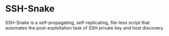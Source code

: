# SSH-Snake
SSH-Snake is a self-propagating, self-replicating, file-less script that automates the post-exploitation task of SSH private key and host discovery.
